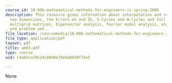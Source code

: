 ```yaml
---
course_id: 18-086-mathematical-methods-for-engineers-ii-spring-2006
description: This resource gives infornation about interpolation and restriction in
  two dimensions, the Errors eh and Eh, V-Cycles and W-Cycles and full multigrid,
  multigrid matrices, Eigenvector analysis, fourier modal analysis, algebraic multigrid
  and problem set.
file_location: /coursemedia/18-086-mathematical-methods-for-engineers-ii-spring-2006/c4a6bca78524cb0d0678e0a0030f75e5_am63.pdf
file_type: application/pdf
layout: pdf
title: am63.pdf
type: course
uid: c4a6bca78524cb0d0678e0a0030f75e5

---
```

None